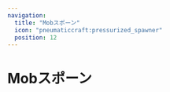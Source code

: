```yaml
---
navigation:
  title: "Mobスポーン"
  icon: "pneumaticcraft:pressurized_spawner"
  position: 12
---
```


# Mobスポーン

<SubPages />